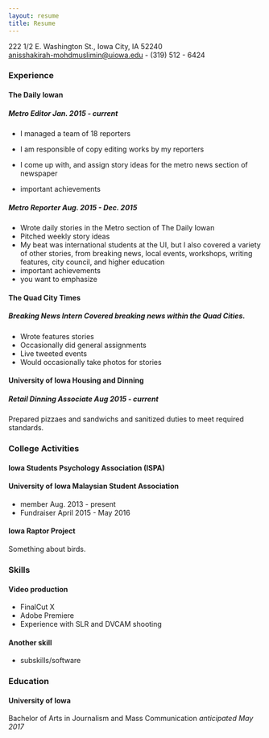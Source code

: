 ```yaml
---
layout: resume
title: Resume
---
```

222 1/2 E. Washington St., Iowa City, IA 52240  
[anisshakirah-mohdmuslimin@uiowa.edu](mailto:anisshakirah-mohdmuslimin@uiowa.edu) - (319) 512 - 6424

### Experience

#### The Daily Iowan
##### Metro Editor *Jan. 2015 - current*
* I managed a team of 18 reporters 
* I am responsible of copy editing works by my reporters 
* I come up with, and assign story ideas for the metro news section of newspaper 


* important achievements

##### Metro Reporter *Aug. 2015 - Dec. 2015*
* Wrote daily stories in the Metro section of The Daily Iowan 
* Pitched weekly story ideas 
* My beat was international students at the UI, but I also covered a variety of other stories, from breaking news, local events, workshops, writing features, city council, and higher education
* important achievements
* you want to emphasize

#### The Quad City Times
##### Breaking News Intern Covered breaking news within the Quad Cities.
* Wrote features stories
* Occasionally did general assignments
* Live tweeted events
* Would occasionally take photos for stories

#### University of Iowa Housing and Dinning 
##### Retail Dinning Associate *Aug 2015 - current*
Prepared pizzaes and sandwichs and sanitized duties to meet required standards.  


### College Activities
#### Iowa Students Psychology Association (ISPA)
#### University of Iowa Malaysian Student Association   


* member Aug. 2013 - present
* Fundraiser April 2015 - May 2016



#### Iowa Raptor Project
Something about birds.

### Skills
#### Video production
* FinalCut X
* Adobe Premiere
* Experience with SLR and DVCAM shooting

#### Another skill
* subskills/software

### Education
#### University of Iowa
Bachelor of Arts in Journalism and Mass Communication *anticipated May 2017* 
